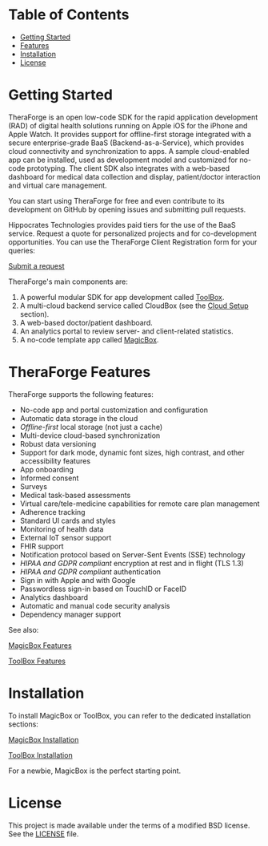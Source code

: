 # Table of Contents
* [Getting Started](#GettingStarted)
* [Features](#Features)
* [Installation](#Installation)
* [License](#License)

# Getting Started <a name="GettingStarted"></a>

TheraForge is an open low-code SDK for the rapid application development (RAD) of digital health solutions running on Apple iOS for the iPhone and Apple Watch.
It provides support for offline-first storage integrated with a secure enterprise-grade BaaS (Backend-as-a-Service), which provides cloud connectivity and synchronization to apps.
A sample cloud-enabled app can be installed, used as development model and customized for no-code prototyping.
The client SDK also integrates with a web-based dashboard for medical data collection and display, patient/doctor interaction and virtual care management.

You can start using TheraForge for free and even contribute to its development on GitHub by opening issues and submitting pull requests.

Hippocrates Technologies provides paid tiers for the use of the BaaS service. Request a quote for personalized projects and for co-development opportunities. You can use the TheraForge Client Registration form for your queries:

[Submit a request](https://docs.google.com/forms/d/e/1FAIpQLSfYDEx-Cnja_YE6iUFs08pxxLThlV76TAJ2uB7ymuUXbky9iA/viewform)

TheraForge's main components are:

1. A powerful modular SDK for app development called [ToolBox](../../../OTFToolBox).
2. A multi-cloud backend service called CloudBox (see the [Cloud Setup](../../../OTFToolBox) section).
3. A web-based doctor/patient dashboard.
4. An analytics portal to review server- and client-related statistics.
5. A no-code template app called [MagicBox](../../../OTFMagicBox).

# TheraForge Features <a name="Features"></a>

TheraForge supports the following features:

* No-code app and portal customization and configuration
* Automatic data storage in the cloud
* *Offline-first* local storage (not just a cache)
* Multi-device cloud-based synchronization
* Robust data versioning
* Support for dark mode, dynamic font sizes, high contrast, and other accessibility features
* App onboarding
* Informed consent
* Surveys
* Medical task-based assessments
* Virtual care/tele-medicine capabilities for remote care plan management
* Adherence tracking
* Standard UI cards and styles
* Monitoring of health data
* External IoT sensor support
* FHIR support
* Notification protocol based on Server-Sent Events (SSE) technology
* *HIPAA and GDPR compliant* encryption at rest and in flight (TLS 1.3)
* *HIPAA and GDPR compliant* authentication
* Sign in with Apple and with Google
* Passwordless sign-in based on TouchID or FaceID
* Analytics dashboard
* Automatic and manual code security analysis
* Dependency manager support

See also:

[MagicBox Features](../../../OTFMagicBox#Features)

[ToolBox Features](../../../OTFToolBox#Features)

# Installation <a name="Installation"></a>

To install MagicBox or ToolBox, you can refer to the dedicated installation sections:

[MagicBox Installation](../../../OTFMagicBox#Installation)

[ToolBox Installation](../../../OTFToolBox#Installation)

For a newbie, MagicBox is the perfect starting point.

# License <a name="License"></a>

This project is made available under the terms of a modified BSD license. See the [LICENSE](../../../OTFToolBox/LICENSE.md) file.

